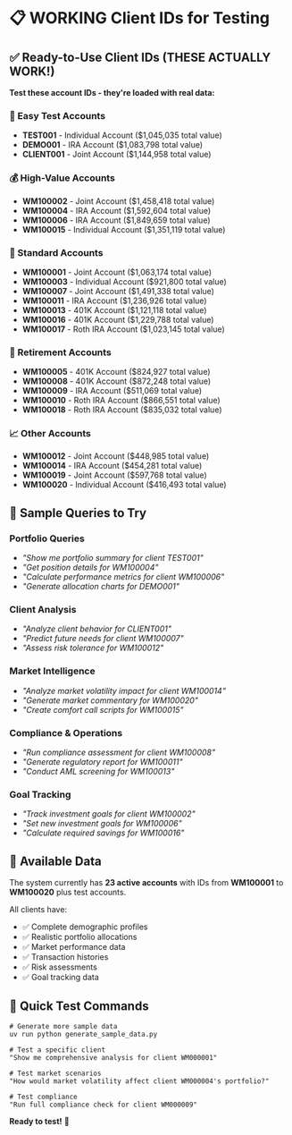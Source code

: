 # 📋 **WORKING** Client IDs for Testing

## ✅ Ready-to-Use Client IDs (THESE ACTUALLY WORK!)

**Test these account IDs - they're loaded with real data:**

### 🎯 Easy Test Accounts
- **TEST001** - Individual Account ($1,045,035 total value)
- **DEMO001** - IRA Account ($1,083,798 total value) 
- **CLIENT001** - Joint Account ($1,144,958 total value)

### 💰 High-Value Accounts
- **WM100002** - Joint Account ($1,458,418 total value)
- **WM100004** - IRA Account ($1,592,604 total value)
- **WM100006** - IRA Account ($1,849,659 total value)
- **WM100015** - Individual Account ($1,351,119 total value)

### 🏦 Standard Accounts
- **WM100001** - Joint Account ($1,063,174 total value)
- **WM100003** - Individual Account ($921,800 total value)
- **WM100007** - Joint Account ($1,491,338 total value)
- **WM100011** - IRA Account ($1,236,926 total value)
- **WM100013** - 401K Account ($1,121,118 total value)
- **WM100016** - 401K Account ($1,229,788 total value)
- **WM100017** - Roth IRA Account ($1,023,145 total value)

### 💼 Retirement Accounts  
- **WM100005** - 401K Account ($824,927 total value)
- **WM100008** - 401K Account ($872,248 total value)
- **WM100009** - IRA Account ($511,069 total value)
- **WM100010** - Roth IRA Account ($866,551 total value)
- **WM100018** - Roth IRA Account ($835,032 total value)

### 📈 Other Accounts
- **WM100012** - Joint Account ($448,985 total value)
- **WM100014** - IRA Account ($454,281 total value)
- **WM100019** - Joint Account ($597,768 total value)
- **WM100020** - Individual Account ($416,493 total value)

## 💬 Sample Queries to Try

### Portfolio Queries
- *"Show me portfolio summary for client TEST001"*
- *"Get position details for WM100004"*
- *"Calculate performance metrics for client WM100006"*
- *"Generate allocation charts for DEMO001"*

### Client Analysis
- *"Analyze client behavior for CLIENT001"*
- *"Predict future needs for client WM100007"*
- *"Assess risk tolerance for WM100012"*

### Market Intelligence
- *"Analyze market volatility impact for client WM100014"*
- *"Generate market commentary for WM100020"*
- *"Create comfort call scripts for WM100015"*

### Compliance & Operations
- *"Run compliance assessment for client WM100008"*
- *"Generate regulatory report for WM100011"*
- *"Conduct AML screening for WM100013"*

### Goal Tracking
- *"Track investment goals for client WM100002"*
- *"Set new investment goals for WM100006"*
- *"Calculate required savings for WM100016"*

## 🔄 Available Data

The system currently has **23 active accounts** with IDs from **WM100001** to **WM100020** plus test accounts.

All clients have:
- ✅ Complete demographic profiles
- ✅ Realistic portfolio allocations  
- ✅ Market performance data
- ✅ Transaction histories
- ✅ Risk assessments
- ✅ Goal tracking data

## 🎯 Quick Test Commands

```
# Generate more sample data
uv run python generate_sample_data.py

# Test a specific client
"Show me comprehensive analysis for client WM000001"

# Test market scenarios  
"How would market volatility affect client WM000004's portfolio?"

# Test compliance
"Run full compliance check for client WM000009"
```

**Ready to test!** 🚀